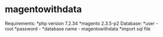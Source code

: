 # magentowithdata
Requirements:
  *php version 7.2.34
  *magento 2.3.5-p2
Database:
  *user - root
  *password - 
  *database name - magentowithdata
  *import sql file
